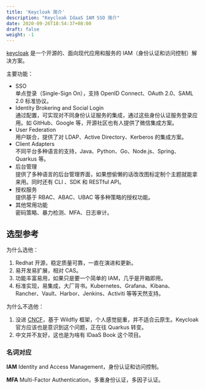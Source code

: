 ```yaml
---
title: 'Keycloak 简介'
description: "Keycloak IdaaS IAM SSO 简介"
date: 2020-09-26T18:54:37+08:00
draft: false
weight: -1
---
```


[keycloak][] 是一个开源的、面向现代应用和服务的 IAM（身份认证和访问控制）解决方案。

主要功能：

- SSO  
  单点登录（Single-Sign On），支持 OpenID Connect、OAuth 2.0、SAML 2.0 标准协议。
- Identity Brokering and Social Login  
  通过配置，可实现对不同身份认证服务的集成，通过这些身份认证服务登录应用。如 GitHub、Google 等，开源社区也有人提供了微信集成方案。
- User Federation  
  用户联合，提供了对 LDAP、Active Directory、Kerberos 的集成方案。
- Client Adapters  
   不同平台多种语言的支持，Java、Python、Go、Node.js、Spring、Quarkus 等。
- 后台管理  
  提供了多种语言的后台管理界面，如果想偷懒的话改改图标定制个主题就能拿来用。同时还有 CLI 、SDK 和 RESTful API。
- 授权服务  
  提供基于 RBAC、ABAC、UBAC 等多种策略的授权功能。
- 其他常用功能  
  密码策略、暴力检测、MFA、日志审计。

## 选型参考

为什么选他：

1. Redhat 开源，稳定质量可靠，一直在演进和更新。
2. 易开发易扩展，相对 CAS。
3. 功能丰富易用，如果只是要一个简单的 IAM，几乎是开箱即用。
4. 标准实现，易集成，大厂背书。Kubernetes、Grafana、Kibana、Rancher、Vault、Harbor、Jenkins、Activiti 等等天然支持。

为什么不选他：

1. 没进 [CNCF](https://www.cncf.io/)，基于 Wildfly 框架，个人感觉挺重，并不适合云原生。Keycloak 官方应该也是意识到这个问题，正在往 Quarkus 转变。
2. 中文并不友好，这也是为啥有 IDaaS Book 这个项目。

### 名词对应

**IAM** Identity and Access Management，身份认证和访问控制。

**MFA** Multi-Factor Authentication，多重身份认证，多因子认证。

[keycloak]: https://www.keycloak.org
